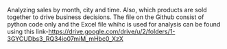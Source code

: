 Analyzing sales by month, city and time. Also, which products are sold together to drive business decisions. The file on the Github consist of python code only and the Excel file whihc is used for analysis can be found using this link-https://drive.google.com/drive/u/2/folders/1-3GYCUDbs3_RQ34io07miM_mHbc0_XzX
